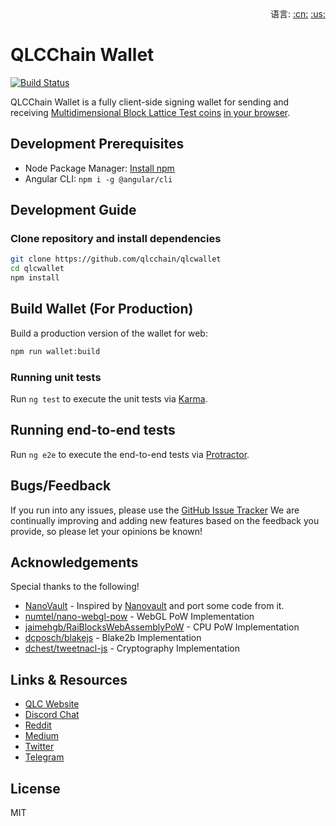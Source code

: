 <div align="right">语言:
<a title="中文" href="README_CN.md">:cn:</a>
<a title="英文" href="README.md">:us:</a></div>

# QLCChain Wallet

[![Build Status](https://travis-ci.com/qlcchain/qlcwallet.svg?branch=master)](https://travis-ci.com/qlcchain/qlcwallet)

QLCChain Wallet is a fully client-side signing wallet for sending and receiving [Multidimensional Block Lattice Test coins](https://qlcchain.org) [in your browser](https://qlcchain.org).

## Development Prerequisites
- Node Package Manager: [Install npm](https://www.npmjs.com/get-npm)
- Angular CLI: `npm i -g @angular/cli`

## Development Guide

### Clone repository and install dependencies
```bash
git clone https://github.com/qlcchain/qlcwallet
cd qlcwallet
npm install
```

## Build Wallet (For Production)

Build a production version of the wallet for web:

```bash
npm run wallet:build
```

### Running unit tests

Run `ng test` to execute the unit tests via [Karma](https://karma-runner.github.io).

## Running end-to-end tests

Run `ng e2e` to execute the end-to-end tests via [Protractor](http://www.protractortest.org/).

## Bugs/Feedback
If you run into any issues, please use the [GitHub Issue Tracker](https://github.com/qlcchain/qlcwallet/issues) 
We are continually improving and adding new features based on the feedback you provide, so please let your opinions be known!

## Acknowledgements
Special thanks to the following!
- [NanoVault](https://github.com/cronoh/nanovault) - Inspired by [Nanovault](https://nanovault.io/) and port some code from it.
- [numtel/nano-webgl-pow](https://github.com/numtel/nano-webgl-pow) - WebGL PoW Implementation
- [jaimehgb/RaiBlocksWebAssemblyPoW](https://github.com/jaimehgb/RaiBlocksWebAssemblyPoW) - CPU PoW Implementation
- [dcposch/blakejs](https://github.com/dcposch/blakejs) - Blake2b Implementation
- [dchest/tweetnacl-js](https://github.com/dchest/tweetnacl-js) - Cryptography Implementation

## Links & Resources

- [QLC Website](https://qlcchain.org)
- [Discord Chat](https://discord.gg/JnCnhjr)
- [Reddit](https://www.reddit.com/r/Qlink/)
- [Medium](https://medium.com/qlc-chain)
- [Twitter](https://twitter.com/QLCchain)
- [Telegram](https://t.me/qlinkmobile)

## License

MIT

